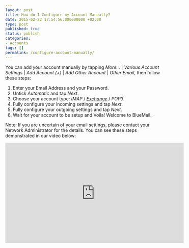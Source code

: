 ```yaml
---
layout: post
title: How do I Configure my Account Manually?
date: 2015-02-22 17:54:56.000000000 +02:00
type: post
published: true
status: publish
categories:
- Accounts
tags: []
permalink: /configure-account-manually/
---
```


You can add your account manually by tapping *More...* \| *Various Account Settings* \| *Add Account (+)* \| *Add Other Account* \| *Other Email*, then follow these steps:

1. Enter your Email Address and your Password.
2. Untick *Automatic* and tap *Next*.
3. Choose your account type: *IMAP* / [*Exchange*](/add-exchange-account/) / *POP3*.
4. Fully configure your incoming settings and tap *Next*.
5. Fully configure your outgoing settings and tap *Next*.
6. Wait for your account to be setup and Voila! Welcome to BlueMail.

Note: If you are uncertain of your email settings, please contact your Network Administrator for the details.
You can see these steps demonstrated in our video below:
<iframe src="https://www.youtube.com/embed/_kIvr2azxaY?list=PLXcA1xyD8E7dB0XsKApln4AqCumFbmOJK&loop=1" width="560" height="315" frameborder="0" allowfullscreen="allowfullscreen"></iframe>